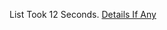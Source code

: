 List Took 12 Seconds.
[Details If Any](https://github.com/deathbybandaid/piholeparser/blob/master/RecentRunLogs/parsingscripts/AdblockListforFinland.md)

